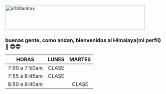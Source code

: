 <a href="https://cooltext.com"><img src="https://images.cooltext.com/5584570.png" width="445" height="79" alt="al100antrax" /></a>
 
### buenas gente, como andan, bienvenidos al Himalaya(mi perfil) 👋 😎😎                
|     HORAS     |  LUNES | MARTES |
|:-------------:|:------:|:------:|
| 7:00 a 7:50am | CLASE  |        |
| 7:55 a 8:45am |  CLASE |        |
| 8:50 a 9:40am |        |  CLASE |
<!--
**al100antrax/al100antrax** is a ✨ _special_ ✨ repository because its `README.md` (this file) appears on your GitHub profile.

Here are some ideas to get you started:

- 🔭 I’m currently working on ...
- 🌱 I’m currently learning ...
- 👯 I’m looking to collaborate on ...
- 🤔 I’m looking for help with ...
- 💬 Ask me about ...
- 📫 How to reach me: ...
- 😄 Pronouns: ...
- ⚡ Fun fact: ...
-->
